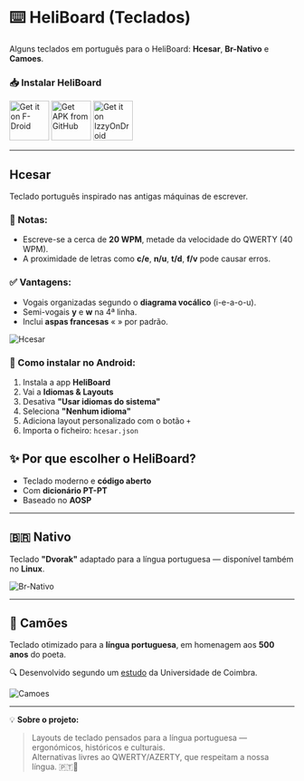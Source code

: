 # ⌨️ HeliBoard (Teclados)

Alguns teclados em português para o HeliBoard: **Hcesar**, **Br-Nativo** e **Camoes**.


### 📥 Instalar HeliBoard

[<img src="https://fdroid.gitlab.io/artwork/badge/get-it-on.png" alt="Get it on F-Droid" height="70">](https://f-droid.org/packages/helium314.keyboard/)
[<img src="https://user-images.githubusercontent.com/663460/26973090-f8fdc986-4d14-11e7-995a-e7c5e79ed925.png" alt="Get APK from GitHub" height="70">](https://github.com/Helium314/HeliBoard/releases/latest)
[<img src="https://gitlab.com/IzzyOnDroid/repo/-/raw/master/assets/IzzyOnDroid.png" alt="Get it on IzzyOnDroid" height="70">](https://apt.izzysoft.de/fdroid/index/apk/helium314.keyboard)

---

## Hcesar

Teclado português inspirado nas antigas máquinas de escrever.

### 📝 Notas:
- Escreve-se a cerca de **20 WPM**, metade da velocidade do QWERTY (40 WPM).
- A proximidade de letras como **c/e**, **n/u**, **t/d**, **f/v** pode causar erros.

### ✅ Vantagens:
- Vogais organizadas segundo o **diagrama vocálico** (i-e-a-o-u).
- Semi-vogais **y** e **w** na 4ª linha.
- Inclui **aspas francesas** « » por padrão.

![Hcesar](https://github.com/user-attachments/assets/3a660f80-8a63-4ddd-a98f-c3b9602ebd5b)

### 📲 Como instalar no Android:
1. Instala a app **HeliBoard**
2. Vai a **Idiomas & Layouts**
3. Desativa **"Usar idiomas do sistema"**
4. Seleciona **"Nenhum idioma"**
5. Adiciona layout personalizado com o botão `+`
6. Importa o ficheiro: `hcesar.json`



## ✨ Por que escolher o HeliBoard?

- Teclado moderno e **código aberto**
- Com **dicionário PT-PT**
- Baseado no **AOSP**

---

## 🇧🇷 Nativo

Teclado **"Dvorak"** adaptado para a língua portuguesa — disponível também no **Linux**.

![Br-Nativo](https://github.com/user-attachments/assets/02749682-1fa2-4975-9a5b-ce497cfa72fb)

---

## 📜 Camões

Teclado otimizado para a **língua portuguesa**, em homenagem aos **500 anos** do poeta.

🔍 Desenvolvido segundo um [estudo](https://www.mat.uc.pt/~pedro/cientificos/Cripto/CISUC-TR200803.pdf) da Universidade de Coimbra.

![Camoes](https://github.com/user-attachments/assets/44c0bbfe-1b62-4b34-8b61-3a7470b85d4c)

---
 💡 **Sobre o projeto:**
> Layouts de teclado pensados para a língua portuguesa — ergonómicos, históricos e culturais.  
> Alternativas livres ao QWERTY/AZERTY, que respeitam a nossa língua. 🇵🇹📱










